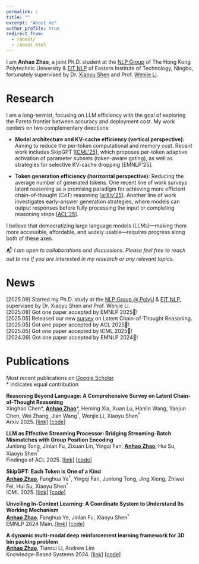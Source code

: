 ```yaml
---
permalink: /
title: ""
excerpt: "About me"
author_profile: true
redirect_from: 
  - /about/
  - /about.html
---
```


<!-- ## About Me -->

I am **Anhao Zhao**, a joint Ph.D. student at the [NLP Group](https://polyunlp.github.io/) of The Hong Kong Polytechnic University & [EIT NLP](https://eit-nlp.github.io/lab-website/) of Eastern Institute of Technology, Ningbo, fortunately supervised by Dr. [Xiaoyu Shen](https://chin-gyou.github.io//) and Prof. [Wenjie Li](https://www4.comp.polyu.edu.hk/~cswjli/). 

# Research

I am a long-termist, focusing on LLM efficiency with the goal of exploring the Pareto frontier between accuracy and deployment cost. My work centers on two complementary directions:

- **Model architecture and KV-cache efficiency (vertical perspective):** Aiming to reduce the per-token computational and memory cost. Recent work includes SkipGPT [[ICML'25](https://arxiv.org/pdf/2506.04179)], which proposes per-token adaptive activation of parameter subsets (token-aware gating), as well as strategies for selective KV-cache dropping [EMNLP'25].

- **Token generation efficiency (horizontal perspective):** Reducing the average number of generated tokens. One recent line of work surveys latent reasoning as a promising paradigm for achieving more efficient chain-of-thought (CoT) reasoning [[arXiv'25](https://arxiv.org/pdf/2505.16782)]. Another line of work investigates early-answer generation strategies, where models can output responses before fully processing the input or completing reasoning steps [[ACL'25](https://arxiv.org/pdf/2505.16983)].

I believe that democratizing large language models (LLMs)—making them more accessible, affordable, and widely usable—requires progress along both of these axes. 

📬 *I am open to collaborations and discussions. Please feel free to reach out to me if you are interested in my research or any relevant topics.*

# News

[2025.09] Started my Ph.D. study at the [NLP Group @ PolyU](https://polyunlp.github.io/) & [EIT NLP](https://eit-nlp.github.io/lab-website/), supervised by Dr. Xiaoyu Shen and Prof. Wenjie Li.  
[2025.08] Got one paper accepted by EMNLP 2025🎉!   
[2025.05] Released our new [survey](https://arxiv.org/pdf/2505.16782) on Latent Chain-of-Thought Reasoning.  
[2025.05] Got one paper accepted by ACL 2025🎉!  
[2025.05] Got one paper accepted by ICML 2025🎉!  
[2024.09] Got one paper accepted by EMNLP 2024🎉!  

# Publications

Most recent publications on [Google Scholar](https://scholar.google.com.hk/citations?user=19oxcOwAAAAJ&hl=zh-CN&oi=ao).  
\* indicates equal contribution

**Reasoning Beyond Language: A Comprehensive Survey on Latent Chain-of-Thought Reasoning**  
Xinghao Chen\*, **<ins>Anhao Zhao</ins>**\*, Heming Xia, Xuan Lu, Hanlin Wang, Yanjun Chen, Wei Zhang, Jian Wang<sup>†</sup>, Wenjie Li, Xiaoyu Shen<sup>†</sup>  
Arxiv 2025. [[link]](https://arxiv.org/pdf/2505.16782) [[code]](https://github.com/EIT-NLP/Awesome-Latent-CoT)  

**LLM as Effective Streaming Processor: Bridging Streaming-Batch Mismatches with Group Position Encoding**  
Junlong Tong, Jinlan Fu, Zixuan Lin, Yingqi Fan, **<ins>Anhao Zhao</ins>**, Hui Su, Xiaoyu Shen<sup>†</sup>  
Findings of ACL 2025. [[link]](https://arxiv.org/pdf/2505.16983) [[code]](https://github.com/EIT-NLP/StreamingLLM)  

**SkipGPT: Each Token is One of a Kind**  
**<ins>Anhao Zhao</ins>**, Fanghua Ye<sup>†</sup>, Yingqi Fan, Junlong Tong, Jing Xiong, Zhiwei Fei, Hui Su, Xiaoyu Shen<sup>†</sup>  
ICML 2025. [[link]](https://openreview.net/pdf?id=d7v2iUSa9s) [[code]](https://github.com/EIT-NLP/SkipGPT)  

**Unveiling In-Context Learning: A Coordinate System to Understand Its Working Mechanism**  
**<ins>Anhao Zhao</ins>**, Fanghua Ye, Jinlan Fu, Xiaoyu Shen<sup>†</sup>  
EMNLP 2024 Main. [[link]](https://aclanthology.org/2024.emnlp-main.689.pdf) [[code]](https://github.com/EIT-NLP/2D-Coordinate-System-for-ICL)  

**A dynamic multi-modal deep reinforcement learning framework for 3D bin packing problem**  
**<ins>Anhao Zhao</ins>**, Tianrui Li, Andrew Lim  
Knowledge-Based Systems 2024. [[link]](https://www.sciencedirect.com/science/article/abs/pii/S0950705124006245) [[code]](https://github.com/AnhaoZhao-LLMer/A_Dynamic_Multi-Modal_Deep_Reinforcement_Learning_Framework_for_3D_Bin_Packing_Problem)  


<div id="mapmyvisitors-widget" style="width:40%; margin: 0 auto; display:block;">
  <script type="text/javascript" id="mapmyvisitors" src="//mapmyvisitors.com/map.js?d=afTwX2ycX1wEm9gTuX9zoo-NhxMLThqkW2-0vJ83YqU&cl=ffffff&w=a"></script>
</div>
